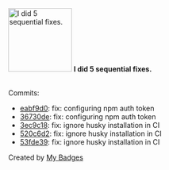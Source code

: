 <img src="https://my-badges.github.io/my-badges/fix-5.png" alt="I did 5 sequential fixes." title="I did 5 sequential fixes." width="128">
<strong>I did 5 sequential fixes.</strong>
<br><br>

Commits:

- <a href="https://github.com/Siddhant-K-code/treetracker-web-map-core/commit/eabf9d0f85afc19fd7088ea33e435faf116dcc2f">eabf9d0</a>: fix: configuring npm auth token
- <a href="https://github.com/Siddhant-K-code/treetracker-web-map-core/commit/36730deda22fd32ef20dec7eae9454b75175a130">36730de</a>: fix: configuring npm auth token
- <a href="https://github.com/Siddhant-K-code/treetracker-web-map-core/commit/3ec9c18e505a151a7fb442d3014138e05736b36d">3ec9c18</a>: fix: ignore husky installation in CI
- <a href="https://github.com/Siddhant-K-code/treetracker-web-map-core/commit/520c6d2f3678cd5cdd085da7ba63b20b0befd62f">520c6d2</a>: fix: ignore husky installation in CI
- <a href="https://github.com/Siddhant-K-code/treetracker-web-map-core/commit/53fde3963be2feb17140b6a208c0b2a58b8cbf1d">53fde39</a>: fix: ignore husky installation in CI


Created by <a href="https://github.com/my-badges/my-badges">My Badges</a>